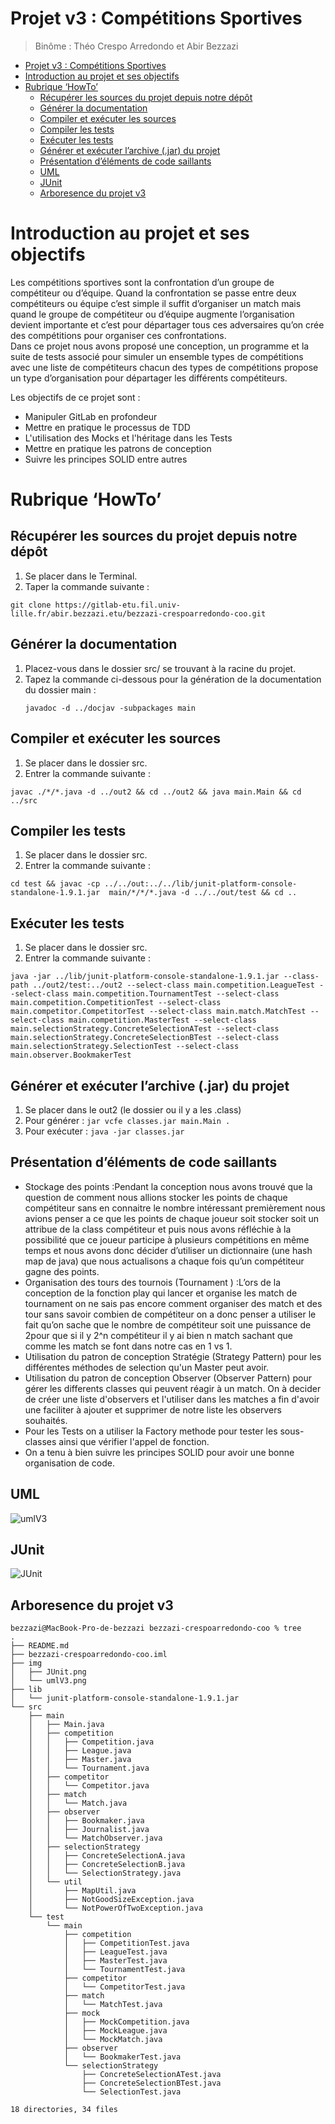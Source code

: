 # Projet v3 : Compétitions Sportives

> Binôme : Théo Crespo Arredondo et Abir Bezzazi


- [Projet v3 : Compétitions Sportives](#projet-v3--compétitions-sportives)
- [Introduction au projet et ses objectifs](#introduction-au-projet-et-ses-objectifs)
- [Rubrique ‘HowTo’](#rubrique-howto)
  - [Récupérer les sources du projet depuis notre dépôt](#récupérer-les-sources-du-projet-depuis-notre-dépôt)
  - [Générer la documentation](#générer-la-documentation)
  - [Compiler et exécuter les sources](#compiler-et-exécuter-les-sources)
  - [Compiler les tests](#compiler-les-tests)
  - [Exécuter les tests](#exécuter-les-tests)
  - [Générer et exécuter l’archive (.jar) du projet](#générer-et-exécuter-larchive-jar-du-projet)
  - [Présentation d’éléments de code saillants](#présentation-déléments-de-code-saillants)
  - [UML](#uml)
  - [JUnit](#junit)
  - [Arboresence du projet v3](#arboresence-du-projet-v3)
# Introduction au projet et ses objectifs

Les compétitions sportives sont la confrontation d’un groupe de compétiteur ou d’équipe. Quand la confrontation se passe entre deux compétiteurs ou équipe c’est simple il suffit d’organiser un match mais quand le groupe de compétiteur ou d’équipe augmente l’organisation devient importante et c’est pour départager tous ces adversaires qu’on crée des compétitions pour organiser ces confrontations.   
Dans ce projet nous avons proposé une conception, un programme et la suite de tests associé pour simuler un ensemble types de compétitions avec une liste de compétiteurs chacun des types de compétitions propose un type d’organisation pour départager les différents compétiteurs. 

Les objectifs de ce projet sont :
- Manipuler GitLab en profondeur
- Mettre en pratique le processus de TDD
- L'utilisation des Mocks et l'héritage dans les Tests
- Mettre en pratique les patrons de conception
- Suivre les principes SOLID entre autres
  

# Rubrique ‘HowTo’


## Récupérer les sources du projet depuis notre dépôt

1. Se placer dans le Terminal.
2. Taper la commande suivante :
   
```
git clone https://gitlab-etu.fil.univ-lille.fr/abir.bezzazi.etu/bezzazi-crespoarredondo-coo.git
```

## Générer la documentation

1. Placez-vous dans le dossier src/ se trouvant à la racine du projet.
2. Tapez la commande ci-dessous pour la génération de la documentation du dossier main :
   ```
   javadoc -d ../docjav -subpackages main 
   ```
   
## Compiler et exécuter les sources

1. Se placer dans le dossier src.
2. Entrer la commande suivante :
```
javac ./*/*.java -d ../out2 && cd ../out2 && java main.Main && cd ../src
```
## Compiler les tests

1. Se placer dans le dossier src.
2. Entrer la commande suivante :
```
cd test && javac -cp ../../out:../../lib/junit-platform-console-standalone-1.9.1.jar  main/*/*/*.java -d ../../out/test && cd ..
```

## Exécuter les tests

1. Se placer dans le dossier src.
2. Entrer la commande suivante :
```
java -jar ../lib/junit-platform-console-standalone-1.9.1.jar --class-path ../out2/test:../out2 --select-class main.competition.LeagueTest --select-class main.competition.TournamentTest --select-class main.competition.CompetitionTest --select-class main.competitor.CompetitorTest --select-class main.match.MatchTest --select-class main.competition.MasterTest --select-class main.selectionStrategy.ConcreteSelectionATest --select-class main.selectionStrategy.ConcreteSelectionBTest --select-class main.selectionStrategy.SelectionTest --select-class main.observer.BookmakerTest
```

## Générer et exécuter l’archive (.jar) du projet
1. Se placer dans le out2 (le dossier ou il y a les .class)
2. Pour générer : ```jar vcfe classes.jar main.Main .```
3. Pour exécuter : ```java -jar classes.jar  ```

## Présentation d’éléments de code saillants
- Stockage des points :Pendant la conception nous avons trouvé que la question de comment nous allions stocker les points de chaque compétiteur sans en connaitre le nombre intéressant premièrement nous avions penser a ce que les points de chaque joueur soit stocker soit un attribue de la class compétiteur et puis nous avons réfléchie à la possibilité que ce joueur participe à plusieurs compétitions en même temps   et nous avons donc décider d’utiliser un dictionnaire (une hash map de java) que nous actualisons a chaque fois qu’un compétiteur gagne des points.
- Organisation des tours des tournois (Tournament ) :L’ors de la conception de la fonction play qui lancer et organise les match de tournament on ne sais pas encore comment organiser des match et des tour sans savoir combien de compétiteur on a donc penser a utiliser le fait qu’on sache que le nombre de compétiteur soit une puissance de 2pour que si il y 2^n compétiteur  il y ai bien n match sachant que comme les match se font dans notre cas en 1 vs 1.
- Utilisation du patron de conception Stratégie (Strategy Pattern) pour les différentes méthodes de selection qu'un Master peut avoir.
- Utilisation du patron de conception Observer (Observer Pattern) pour gérer les differents classes qui peuvent réagir à un match. On à decider de créer une liste d'observers et l'utiliser dans les matches a fin d'avoir une faciliter à ajouter et supprimer de notre liste les observers souhaités.
- Pour les Tests on a utiliser la Factory methode pour tester les sous-classes ainsi que vérifier l'appel de fonction.
- On a tenu à bien suivre les principes SOLID pour avoir une bonne organisation de code.

## UML
![umlV3](./img/umlV3.png)

## JUnit
![JUnit](./img/JUnit.png)

## Arboresence du projet v3
```
bezzazi@MacBook-Pro-de-bezzazi bezzazi-crespoarredondo-coo % tree
.
├── README.md
├── bezzazi-crespoarredondo-coo.iml
├── img
│   ├── JUnit.png
│   └── umlV3.png
├── lib
│   └── junit-platform-console-standalone-1.9.1.jar
└── src
    ├── main
    │   ├── Main.java
    │   ├── competition
    │   │   ├── Competition.java
    │   │   ├── League.java
    │   │   ├── Master.java
    │   │   └── Tournament.java
    │   ├── competitor
    │   │   └── Competitor.java
    │   ├── match
    │   │   └── Match.java
    │   ├── observer
    │   │   ├── Bookmaker.java
    │   │   ├── Journalist.java
    │   │   └── MatchObserver.java
    │   ├── selectionStrategy
    │   │   ├── ConcreteSelectionA.java
    │   │   ├── ConcreteSelectionB.java
    │   │   └── SelectionStrategy.java
    │   └── util
    │       ├── MapUtil.java
    │       ├── NotGoodSizeException.java
    │       └── NotPowerOfTwoException.java
    └── test
        └── main
            ├── competition
            │   ├── CompetitionTest.java
            │   ├── LeagueTest.java
            │   ├── MasterTest.java
            │   └── TournamentTest.java
            ├── competitor
            │   └── CompetitorTest.java
            ├── match
            │   └── MatchTest.java
            ├── mock
            │   ├── MockCompetition.java
            │   ├── MockLeague.java
            │   └── MockMatch.java
            ├── observer
            │   └── BookmakerTest.java
            └── selectionStrategy
                ├── ConcreteSelectionATest.java
                ├── ConcreteSelectionBTest.java
                └── SelectionTest.java

18 directories, 34 files
```
